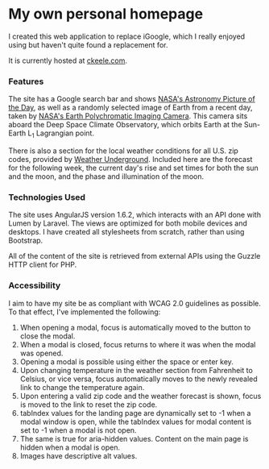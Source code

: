# My own personal homepage

I created this web application to replace iGoogle, which I really enjoyed using but haven't quite found a replacement for. 

It is currently hosted at [ckeele.com](http://ckeele.com). 

### Features

The site has a Google search bar and shows [NASA's Astronomy Picture of the Day](https://apod.nasa.gov/), as well as a randomly selected image of Earth from a recent day, taken by [NASA's Earth Polychromatic Imaging Camera](https://epic.gsfc.nasa.gov/). This camera sits aboard the Deep Space Climate Observatory, which orbits Earth at the Sun-Earth L<sub>1</sub> Lagrangian point. 

There is also a section for the local weather conditions for all U.S. zip codes, provided by [Weather Underground](https://www.wunderground.com). Included here are the forecast for the following week, the current day's rise and set times for both the sun and the moon, and the phase and illumination of the moon. 

### Technologies Used

The site uses AngularJS version 1.6.2, which interacts with an API done with Lumen by Laravel. The views are optimized for both mobile devices and desktops. I have created all stylesheets from scratch, rather than using Bootstrap. 

All of the content of the site is retrieved from external APIs using the Guzzle HTTP client for PHP.

### Accessibility 

I aim to have my site be as compliant with WCAG 2.0 guidelines as possible. To that effect, I've implemented the following:

1. When opening a modal, focus is automatically moved to the button to close the modal. 
2. When a modal is closed, focus returns to where it was when the modal was opened.
3. Opening a modal is possible using either the space or enter key. 
4. Upon changing temperature in the weather section from Fahrenheit to Celsius, or vice versa, focus automatically moves to the newly revealed link to change the temperature again. 
5. Upon entering a valid zip code and the weather forecast is shown, focus is moved to the link to reset the zip code. 
6. tabIndex values for the landing page are dynamically set to -1 when a modal window is open, while the tabIndex values for modal content is set to -1 when a modal is not open. 
7. The same is true for aria-hidden values. Content on the main page is hidden when a modal is open.
8. Images have descriptive alt values. 
